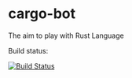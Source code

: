 # cargo-bot
The aim to play with Rust Language

Build status:

[![Build Status](https://travis-ci.org/seb-odessa/cargo-bot.svg?branch=master)](https://travis-ci.org/seb-odessa/cargo-bot)





